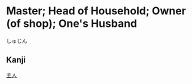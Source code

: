 # Master; Head of Household; Owner (of shop); One's Husband
しゅじん

## Kanji
[主](../Kanji/kanji-dict/主.md)[人](../Kanji/kanji-dict/人.md)